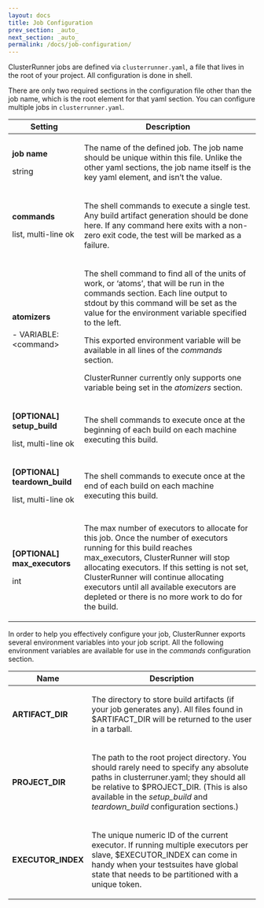 ```yaml
---
layout: docs
title: Job Configuration
prev_section: _auto_
next_section: _auto_
permalink: /docs/job-configuration/
---
```



ClusterRunner jobs are defined via <code>clusterrunner.yaml</code>, a file that lives in the root of 
your project. All configuration is done in shell.

There are only two required sections in the configuration file other than the job name, 
which is the root element for that yaml section. You can configure multiple jobs in 
<code>clusterrunner.yaml</code>.

<div class="mobile-side-scroller">
<table>
  <thead>
    <tr>
      <th>Setting</th>
      <th>Description</th>
    </tr>
  </thead>
  <tbody>
    <tr class="setting">
      <td>
        <p class="name"><strong>job name</strong></p>
        <p>string</p>
      </td>
      <td>
        <p>The name of the defined job. The job name should be unique within this file. Unlike 
        the other yaml sections, the job name itself is the key yaml element, and isn’t the value.</p>
      </td>
    </tr>
    <tr class="setting">
      <td>
        <p class="name"><strong>commands</strong></p>
        <p>list, multi-line ok</p>
      </td>
      <td>
        <p>The shell commands to execute a single test. Any build artifact generation should 
        be done here. If any command here exits with a non-zero exit code, the test will be marked as a failure.</p>
      </td>
    </tr>
    <tr class="setting">
      <td>
        <p class="name"><strong>atomizers</strong></p>
        <p>- VARIABLE: &lt;command&gt;</p>
      </td>
      <td>
        <p>The shell command to find all of the units of work, or ‘atoms’, that will be run in the commands section. 
        Each line output to stdout by this command will be set as the value for the environment variable specified 
        to the left.</p>
        <p>This exported environment variable will be available in all lines of the <i>commands</i> section.</p>
        <p>ClusterRunner currently only supports one variable being set in the <i>atomizers</i> section.</p>
      </td>
    </tr>
    <tr class="setting">
      <td>
        <p class="name"><strong>[OPTIONAL] setup_build</strong></p>
        <p>list, multi-line ok</p>
      </td>
      <td>
        <p>The shell commands to execute once at the beginning of each build on each machine executing this build.</p>
      </td>
    </tr>
    <tr class="setting">
      <td>
        <p class="name"><strong>[OPTIONAL] teardown_build</strong></p>
        <p>list, multi-line ok</p>
      </td>
      <td>
        <p>The shell commands to execute once at the end of each build on each machine executing this build.</p>
      </td>
    </tr>
    </tr>
    <tr class="setting">
      <td>
        <p class="name"><strong>[OPTIONAL] max_executors</strong></p>
        <p>int</p>
      </td>
      <td>
        <p>The max number of executors to allocate for this job. Once the number of executors running for this 
        build reaches max_executors, ClusterRunner will stop allocating executors. If this setting is not set, 
        ClusterRunner will continue allocating executors until all available executors are depleted or there 
        is no more work to do for the build.</p>
      </td>
    </tr>
  </tbody>
</table>
</div>

In order to help you effectively configure your job, ClusterRunner exports several environment variables into your
job script. All the following environment variables are available for use in the *commands* configuration section.

<div class="mobile-side-scroller">
<table>
  <thead>
    <tr>
      <th>Name</th>
      <th>Description</th>
    </tr>
  </thead>
  <tbody>
    <tr class="setting">
      <td>
        <p class="name"><strong>ARTIFACT_DIR</strong></p>
      </td>
      <td>
        <p>The directory to store build artifacts (if your job generates any). All files found in $ARTIFACT_DIR 
        will be returned to the user in a tarball.</p>
      </td>
    </tr>
    <tr class="setting">
      <td>
        <p class="name"><strong>PROJECT_DIR</strong></p>
      </td>
      <td>
        <p>The path to the root project directory. You should rarely need to specify any absolute paths in 
        clusterruner.yaml; they should all be relative to $PROJECT_DIR. (This is also available in the
        <em>setup_build</em> and <em>teardown_build</em> configuration sections.)</p>
      </td>
    </tr>
    <tr class="setting">
      <td>
        <p class="name"><strong>EXECUTOR_INDEX</strong></p>
      </td>
      <td>
        <p>The unique numeric ID of the current executor. If running multiple executors per slave, 
        $EXECUTOR_INDEX can come in handy when your testsuites have global state that needs to be partitioned 
        with a unique token.</p>
      </td>
    </tr>
  </tbody>
</table>
</div>